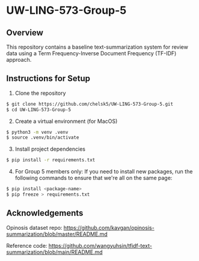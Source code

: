 # UW-LING-573-Group-5

## Overview
This repository contains a baseline text-summarization system for review data using a Term Frequency-Inverse Document Frequency (TF-IDF) approach. 

## Instructions for Setup
1. Clone the repository
```bash
$ git clone https://github.com/chelsk5/UW-LING-573-Group-5.git
$ cd UW-LING-573-Group-5
```

2. Create a virtual environment (for MacOS)
```bash
$ python3 -m venv .venv
$ source .venv/bin/activate 
```

3. Install project dependencies
```bash
$ pip install -r requirements.txt
```

4. For Group 5 members only: If you need to install new packages, run the following commands to ensure that we're all on the same page:
```bash
$ pip install <package-name>
$ pip freeze > requirements.txt
```

## Acknowledgements
Opinosis dataset repo: 
https://github.com/kavgan/opinosis-summarization/blob/master/README.md

Reference code: 
https://github.com/wangyuhsin/tfidf-text-summarization/blob/main/README.md
